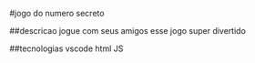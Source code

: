 #jogo do numero secreto

##descricao
jogue com seus amigos esse jogo super divertido

##tecnologias 
vscode     html   JS 
